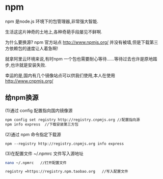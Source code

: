 # npm

npm 是node.js 环境下的包管理器,非常强大智能.

生活这这片神奇的土地上,各种奇葩手段屡见不鲜啊.

为什么要换源? npm 官方站点 http://www.npmjs.org/ 并没有被墙,但是下载第三方依赖包的速度让人着急啊!

就拿阿里云环境来说,有时npm 一个包也需要耐心等待......等待过去也许是原地踏步,也许就是安装失败.

幸运的是,国内有几个镜像站点可以供我们使用,本人在使用 http://www.cnpmjs.org/ 

## 给npm换源

(1)通过 config 配置指向国内镜像源
```bash
npm config set registry http://registry.cnpmjs.org //配置指向源
npm info express  //下载安装第三方包
```

(2)通过 npm 命令指定下载源
```
npm --registry http://registry.cnpmjs.org info express
```

(3)在配置文件 ~/.npmrc 文件写入源地址
```bash
nano ~/.npmrc   //打开配置文件

registry =https://registry.npm.taobao.org   //写入配置文件
```

